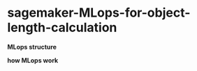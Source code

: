 # sagemaker-MLops-for-object-length-calculation




<b>MLops structure</b>



<b>how MLops work</b>
